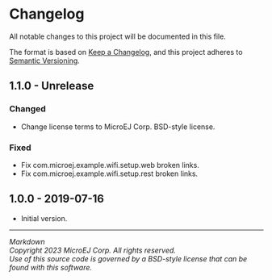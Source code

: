 # Changelog

All notable changes to this project will be documented in this file.

The format is based on [Keep a Changelog](https://keepachangelog.com/en/1.0.0/),
and this project adheres to [Semantic Versioning](https://semver.org/spec/v2.0.0.html).

## 1.1.0 - Unrelease

### Changed 

  - Change license terms to MicroEJ Corp. BSD-style license.

### Fixed

  - Fix com.microej.example.wifi.setup.web broken links.
  - Fix com.microej.example.wifi.setup.rest broken links.

## 1.0.0 - 2019-07-16

  - Initial version.

---  
_Markdown_   
_Copyright 2023 MicroEJ Corp. All rights reserved._  
_Use of this source code is governed by a BSD-style license that can be found with this software._  
